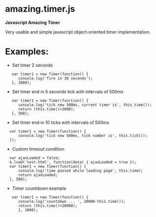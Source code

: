 # amazing.timer.js

**Javascript Amazing Timer**

Very usable and simple javascript object-oriented timer implementation.

# Examples:

* Set timer 2 seconds

```
   var timer1 = new Timer(function() {
      console.log('fire in 30 seconds');
   }, 2000);
```

* Set timer end in 5 seconds tick with intervals of 500ms

```
   var timer1 = new Timer(function() {
      console.log('tick new 500ms, current timer is', this.time());
      return (this.time()<2000);
   }, 500);
```

* Set timer end in 10 ticks with intervals of 500ms

```
  var timer1 = new Timer(function() {
      console.log('tick new 500ms, tick number is', this.tick());
  });
```

* Custom timeout condition

```
  var ajaxLoaded = false;
  $.load('test.html', function(data) { ajaxLoaded = true });
  var timer1 = new Timer(function() {
      console.log('time passed while loading page', this.time);
      return ajaxLoaded;
  }, 500);
```
  
* Timer countdown example

```
   var timer1 = new Timer(function() { 
      console.log('countdown ... ', 20000-this.time()); 
      return (this.time()<20000); 
      }, 1000);
```
      
